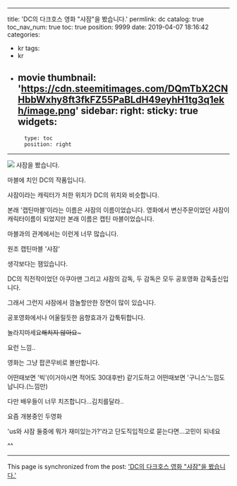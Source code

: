
---
title: 'DC의 다크호스 영화 "샤잠"을 봤습니다.'
permlink: dc
catalog: true
toc_nav_num: true
toc: true
position: 9999
date: 2019-04-07 18:16:42
categories:
- kr
tags:
- kr
- movie
thumbnail: 'https://cdn.steemitimages.com/DQmTbX2CNHbbWxhy8ft3fkFZ55PaBLdH49eyhH1tg3q1ekh/image.png'
sidebar:
    right:
        sticky: true
widgets:
    -
        type: toc
        position: right
---


![](https://cdn.steemitimages.com/DQmTbX2CNHbbWxhy8ft3fkFZ55PaBLdH49eyhH1tg3q1ekh/image.png)
샤잠을 봤습니다.

마블에 치인 DC의 작품입니다.

샤잠이라는 캐릭터가 처한 위치가 DC의 위치와 비슷합니다.

본래 '캡틴마블'이라는 이름은 샤잠의 이름이었습니다. 영화에서 변신주문이었던 샤잠이 캐릭터이름이 되었지만 본래 이름은 캡틴 마블이었습니다.

마블과의 관계에서는 이런게 너무 많습니다.

원조 캡틴마블 '샤잠'

생각보다는 잼있습니다.

DC의 직전작이었던 아쿠아맨 그리고 샤잠의 감독, 두 감독은 모두 공포영화 감독출신입니다.

그래서 그런지 샤잠에서 깜놀할만한 장면이 많이 있습니다.

공포영화에서나 어울릴듯한 음향효과가 갑툭튀합니다.

놀라지마세요~~해치지 않아요~~~

요런 느낌..

영화는 그냥 팝콘무비로 볼만합니다.

어떤때보면 '빅'(이거아시면 적어도 30대후반) 같기도하고 어떤때보면 '구니스'느낌도 납니다.(느낌만)

다만 배우들이 너무 치즈합니다...김치를달라..

요즘 개봉중인 두영화

'us와 샤잠 둘중에 뭐가 재미있는가?'라고 단도직입적으로 묻는다면...고민이 되네요

^^

- - -

This page is synchronized from the post: ['DC의 다크호스 영화 "샤잠"을 봤습니다.'](https://steemit.com/@virus707/dc)
